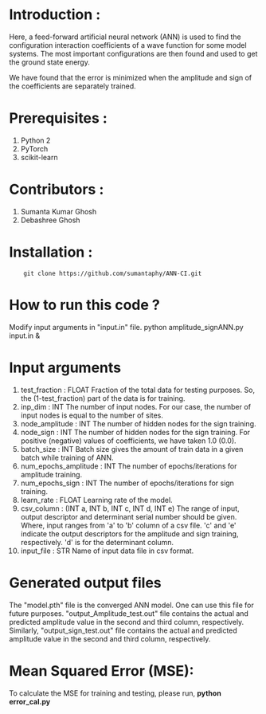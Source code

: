 # Introduction :

Here, a feed-forward artificial neural network (ANN) is used to find the configuration interaction coefficients of a wave function for some model systems. The most important configurations are then found and used to get the ground state energy.

We have found that the error is minimized when the amplitude and sign of the coefficients are separately trained.
# Prerequisites :
1. Python 2
2. PyTorch
3. scikit-learn

# Contributors :
1. Sumanta Kumar Ghosh
2. Debashree Ghosh

# Installation :
        git clone https://github.com/sumantaphy/ANN-CI.git

# How to run this code ?
Modify input arguments in "input.in" file.
python amplitude_signANN.py input.in &

# Input arguments
1. test_fraction                :       FLOAT
                                        Fraction of the total data for testing purposes. So, the (1-test_fraction) part of the data is for training.
2. inp_dim                      :       INT
                                        The number of input nodes. For our case, the number of input nodes is equal to the number of sites.
3. node_amplitude               :       INT
                                        The number of hidden nodes for the sign training.
4. node_sign                    :       INT
                                        The number of hidden nodes for the sign training. For positive (negative) values of coefficients, we have taken 1.0 (0.0).
5. batch_size                   :       INT
                                        Batch size gives the amount of train data in a given batch while training of ANN.
6. num_epochs_amplitude         :       INT
                                        The number of epochs/iterations for amplitude training.
7. num_epochs_sign              :       INT
                                        The number of epochs/iterations for sign training.
8. learn_rate                   :       FLOAT
                                        Learning rate of the model.
9. csv_column                   :       (INT a, INT b, INT c, INT d, INT e)
                                        The range of input, output descriptor and determinant serial number should be given. Where, input ranges from 'a' to 'b' column of a csv file.
                                        'c' and 'e' indicate the output descriptors for the amplitude and sign training, respectively. 'd' is for the determinant column.
10. input_file                  :       STR
                                        Name of input data file in csv format.

# Generated output files

The "model.pth" file is the converged ANN model. One can use this file for future purposes. "output_Amplitude_test.out" file contains the actual and predicted amplitude value in the second and third column, respectively. Similarly, "output_sign_test.out" file contains the actual and predicted amplitude value in the second and third column, respectively.
# Mean Squared Error (MSE):
To calculate the MSE for training and testing, please run,
**python error_cal.py**
